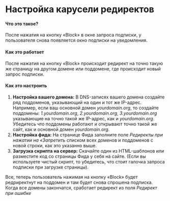# Настройка карусели редиректов
#### Что это такое?
После нажатия на кнопку «Block» в окне запроса подписки, у пользователя снова появляется окно подписки на уведомления.

#### Как это работает
После нажатия на кнопку «Block» происходит редирект на точно такую же страницу на другом домене или поддомене, где происходит новый запрос подписки.

#### Как это настроить

1. **Настройка вашего домена:** В DNS-записях вашего домена создайте ряд поддоменов, указывающий на один и тот же IP-адрес. Например, если ваш основной домен _yourdomain.org_, то создайте поддомены: _1.yourdomain.org_, _2.yourdomain.org_, _3.yourdomain.org_ указывающие на точно такой же IP-адрес, как и _yourdomain.org_. Убедитесь что поддомены работают и открывают точно такой же сайт, как и основной домен _yourdomain.org_.
2. **Настройка фида:** На странице Фида заполните поле _Редиректы при нажатии на «Запретить_ списком всех доменов и поддоменов с новой строки, как это указанно выше.
3. **Загрузка скрипта на сервер:** Скачайте один из HTML-шаблонов или разместите код со страницы Фида у себя на сайте. (Если вы используете чистый скрипт, то убедитесь, что стоит галочка запроса подписки при загрузке страницы).

Все, теперь пользователь нажимая на кнопку «Block» будет редриректнут на поддомен и там будет снова спрошена подписка. Когда все домены закончатся, сработает редирект из поля *Редирект при ошибке*
